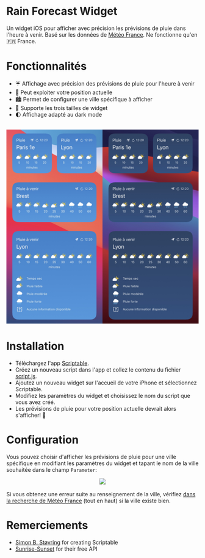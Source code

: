 # Rain Forecast Widget

Un widget iOS pour afficher avec précision les prévisions de pluie dans l'heure à venir. Basé sur les données de [Météo France](https://meteofrance.com/). Ne fonctionne qu'en 🇫🇷 France.

# Fonctionnalités

- ☔️ Affichage avec précision des prévisions de pluie pour l'heure à venir
- 📍 Peut exploiter votre position actuelle
- 🏙 Permet de configurer une ville spécifique à afficher
- 📏 Supporte les trois tailles de widget
- 🌓 Affichage adapté au dark mode

<p align=center>
  <br>
  <img src="./assets/screenshot.jpg">
</p>

# Installation

- Téléchargez l'app [Scriptable](https://scriptable.app/).
- Créez un nouveau script dans l'app et collez le contenu du fichier [script.js](./script.js).
- Ajoutez un nouveau widget sur l'accueil de votre iPhone et sélectionnez Scriptable.
- Modifiez les paramètres du widget et choisissez le nom du script que vous avez créé.
- Les prévisions de pluie pour votre position actuelle devrait alors s'afficher! 🌈

# Configuration

Vous pouvez choisir d'afficher les prévisions de pluie pour une ville spécifique en modifiant les paramètres du widget et tapant le nom de la ville souhaitée dans le champ `Parameter`:

<p align=center>
  <img src="./assets/config.png" height=300>
</p>

Si vous obtenez une erreur suite au renseignement de la ville, vérifiez [dans la recherche de Météo France](https://meteofrance.com/) (tout en haut) si la ville existe bien.

# Remerciements

- [Simon B. Støvring](https://twitter.com/simonbs) for creating Scriptable
- [Sunrise-Sunset](https://sunrise-sunset.org/api) for their free API
